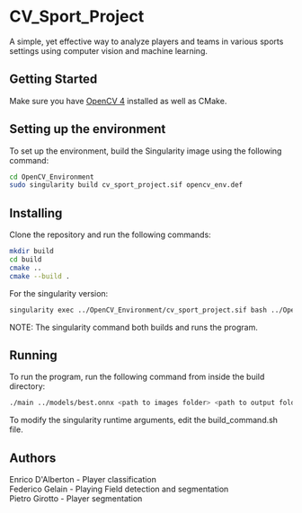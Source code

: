 # CV_Sport_Project

A simple, yet effective way to analyze players and teams in various sports settings using computer vision and machine learning.

## Getting Started
Make sure you have [OpenCV 4](https://docs.opencv.org/4.x/d7/d9f/tutorial_linux_install.html) installed as well as CMake.

## Setting up the environment
To set up the environment, build the Singularity image using the following command:
```bash
cd OpenCV_Environment
sudo singularity build cv_sport_project.sif opencv_env.def
```

## Installing
Clone the repository and run the following commands:
```bash
mkdir build
cd build
cmake ..
cmake --build .
```

For the singularity version:
```bash
singularity exec ../OpenCV_Environment/cv_sport_project.sif bash ../OpenCV_Environment/build_command.sh
```

NOTE: The singularity command both builds and runs the program.

## Running
To run the program, run the following command from inside the build directory:
```bash
./main ../models/best.onnx <path to images folder> <path to output folder>
```

To modify the singularity runtime arguments, edit the build_command.sh file.


## Authors
Enrico D'Alberton - Player classification <br>
Federico Gelain - Playing Field detection and segmentation <br>
Pietro Girotto - Player segmentation <br>
